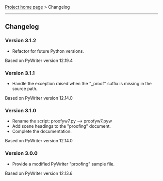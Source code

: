 [Project home page](index) > Changelog

---

## Changelog


### Version 3.1.2

- Refactor for future Python versions.

Based on PyWriter version 12.19.4

### Version 3.1.1

- Handle the exception raised when the "_proof" suffix is missing in the source path.

Based on PyWriter version 12.14.0

### Version 3.1.0

- Rename the script: proofyw7.py --> proofyw7.pyw
- Add scene headings to the "proofing" document.
- Complete the documentation.

Based on PyWriter version 12.14.0

### Version 3.0.0

- Provide a modified PyWriter "proofing" sample file.

Based on PyWriter version 12.13.6
